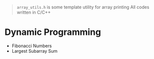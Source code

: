 >```array_utils.h``` is some template utility for array printing
>All codes written in C/C++

# Dynamic Programming

- Fibonacci Numbers
- Largest Subarray Sum
